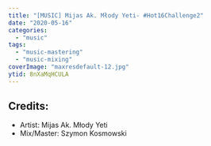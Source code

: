 ```yaml
---
title: "[MUSIC] Mijas Ak. Młody Yeti- #Hot16Challenge2"
date: "2020-05-16"
categories:
  - "music"
tags:
  - "music-mastering"
  - "music-mixing"
coverImage: "maxresdefault-12.jpg"
ytid: 8nXaMqHCULA
---
```

## Credits:

- Artist: Mijas Ak. Młody Yeti
- Mix/Master: Szymon Kosmowski
